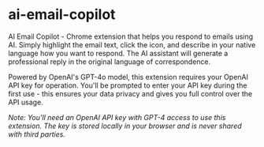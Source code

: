 # ai-email-copilot
AI Email Copilot - Chrome extension that helps you respond to emails using AI. Simply highlight the email text, click the icon, and describe in your native language how you want to respond. The AI assistant will generate a professional reply in the original language of correspondence.

Powered by OpenAI's GPT-4o model, this extension requires your OpenAI API key for operation. You'll be prompted to enter your API key during the first use - this ensures your data privacy and gives you full control over the API usage.

_Note: You'll need an OpenAI API key with GPT-4 access to use this extension. The key is stored locally in your browser and is never shared with third parties._
